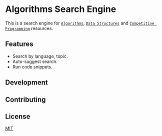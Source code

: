 # Algorithms Search Engine

This is a search engine for [`Algorithms`](/Algorithms/), [`Data Structures`](/DataStructures) and [`Competitive Programming`](/CP/) resources.

## Features

- Search by language, topic.
- Auto-suggest search.
- Run code snippets.

## Development

<!-- TODO -->

## Contributing

<!-- TODO -->

## License

[MIT](/LICENSE)